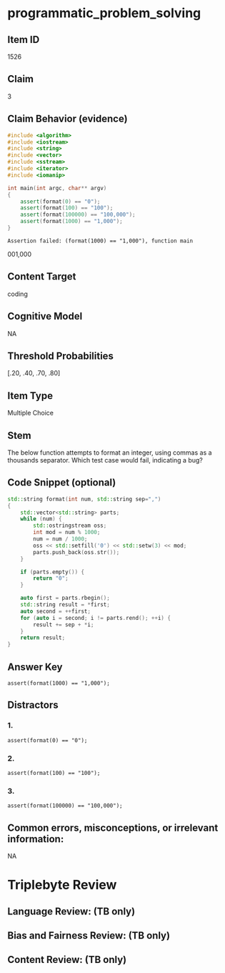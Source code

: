 # programmatic_problem_solving

## Item ID
1526

## Claim
3

## Claim Behavior (evidence)
```cpp
#include <algorithm>
#include <iostream>
#include <string>
#include <vector>
#include <sstream>
#include <iterator>
#include <iomanip>

int main(int argc, char** argv)
{
	assert(format(0) == "0");
	assert(format(100) == "100");
	assert(format(100000) == "100,000");
	assert(format(1000) == "1,000");
}
```

```
Assertion failed: (format(1000) == "1,000"), function main
```

001,000

## Content Target
coding

## Cognitive Model
NA

## Threshold Probabilities
[.20, .40, .70, .80]

## Item Type
Multiple Choice

## Stem
The below function attempts to format an integer, using commas as a thousands separator.  Which test case would fail, indicating a bug?

## Code Snippet (optional)
```cpp
std::string format(int num, std::string sep=",")
{
	std::vector<std::string> parts;
	while (num) {
		std::ostringstream oss;
		int mod = num % 1000;
		num = num / 1000;
		oss << std::setfill('0') << std::setw(3) << mod;
		parts.push_back(oss.str());
	}

	if (parts.empty()) {
		return "0";
	}

	auto first = parts.rbegin();
	std::string result = *first;
	auto second = ++first;
	for (auto i = second; i != parts.rend(); ++i) {
		result += sep + *i;
	}
	return result;
}
```

## Answer Key

`assert(format(1000) == "1,000");`

## Distractors

### 1.
`assert(format(0) == "0");`

### 2.
`assert(format(100) == "100");`

### 3.
`assert(format(100000) == "100,000");`

## Common errors, misconceptions, or irrelevant information:
NA

# Triplebyte Review


## Language Review: (TB only)


## Bias and Fairness Review: (TB only)


## Content Review: (TB only)

